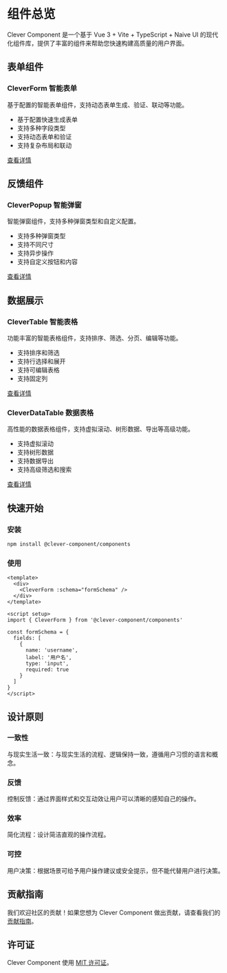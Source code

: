 # 组件总览

Clever Component 是一个基于 Vue 3 + Vite + TypeScript + Naive UI 的现代化组件库，提供了丰富的组件来帮助您快速构建高质量的用户界面。

## 表单组件

### CleverForm 智能表单
基于配置的智能表单组件，支持动态表单生成、验证、联动等功能。

- 基于配置快速生成表单
- 支持多种字段类型
- 支持动态表单和验证
- 支持复杂布局和联动

[查看详情](/components/clever-form)

## 反馈组件

### CleverPopup 智能弹窗
智能弹窗组件，支持多种弹窗类型和自定义配置。

- 支持多种弹窗类型
- 支持不同尺寸
- 支持异步操作
- 支持自定义按钮和内容

[查看详情](/components/clever-popup)

## 数据展示

### CleverTable 智能表格
功能丰富的智能表格组件，支持排序、筛选、分页、编辑等功能。

- 支持排序和筛选
- 支持行选择和展开
- 支持可编辑表格
- 支持固定列

[查看详情](/components/clever-table)

### CleverDataTable 数据表格
高性能的数据表格组件，支持虚拟滚动、树形数据、导出等高级功能。

- 支持虚拟滚动
- 支持树形数据
- 支持数据导出
- 支持高级筛选和搜索

[查看详情](/components/clever-data-table)

## 快速开始

### 安装

```bash
npm install @clever-component/components
```

### 使用

```vue
<template>
  <div>
    <CleverForm :schema="formSchema" />
  </div>
</template>

<script setup>
import { CleverForm } from '@clever-component/components'

const formSchema = {
  fields: [
    {
      name: 'username',
      label: '用户名',
      type: 'input',
      required: true
    }
  ]
}
</script>
```

## 设计原则

### 一致性
与现实生活一致：与现实生活的流程、逻辑保持一致，遵循用户习惯的语言和概念。

### 反馈
控制反馈：通过界面样式和交互动效让用户可以清晰的感知自己的操作。

### 效率
简化流程：设计简洁直观的操作流程。

### 可控
用户决策：根据场景可给予用户操作建议或安全提示，但不能代替用户进行决策。

## 贡献指南

我们欢迎社区的贡献！如果您想为 Clever Component 做出贡献，请查看我们的 [贡献指南](https://github.com/your-username/clever-component/blob/main/CONTRIBUTING.md)。

## 许可证

Clever Component 使用 [MIT 许可证](https://github.com/your-username/clever-component/blob/main/LICENSE)。